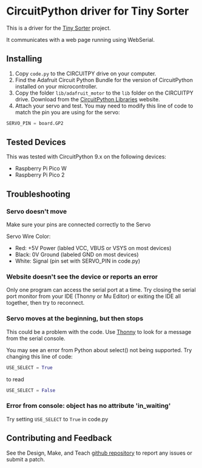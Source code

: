 # CircuitPython driver for Tiny Sorter

This is a driver for the [Tiny Sorter](https://designmakeandteach.com/projects/tiny-sorter) project.

It communicates with a web page running using WebSerial.


## Installing

1. Copy `code.py` to the CIRCUITPY drive on your computer.
2. Find the Adafruit Circuit Python Bundle for the version of CircuitPython
installed on your microcontroller. 
3. Copy the folder `lib/adafruit_motor` to the `lib` folder on 
the CIRCUITPY drive. Download from the 
[CircuitPython Libraries](https://circuitpython.org/libraries) website.
4. Attach your servo and test. You may need to modify this line of
code to match the pin you are using for the servo:

```Python
SERVO_PIN = board.GP2
```

## Tested Devices

This was tested with CircuitPython 9.x on the following devices:

- Raspberry Pi Pico W
- Raspberry Pi Pico 2


## Troubleshooting

### Servo doesn't move
Make sure your pins are connected correctly to the Servo

Servo Wire Color:

- Red: +5V Power (labled VCC, VBUS or VSYS on most devices)
- Black: 0V Ground (labeled GND on most devices)
- White: Signal (pin set with SERVO_PIN in code.py)

### Website doesn't see the device or reports an error

Only one program can access the serial port at a time.  Try 
closing the serial port monitor from your IDE (Thonny or Mu Editor)
or exiting the IDE all together, then try to reconnect.

### Servo moves at the beginning, but then stops

This could be a problem with the code.  Use [Thonny](https://thonny.org/) to
look for a message from the serial console.

You may see an error from Python about select() not 
being supported.  Try changing this line of code:

```Python
USE_SELECT = True
```

to read

```Python
USE_SELECT = False
```

### Error from console: object has no attribute 'in_waiting'

Try setting `USE_SELECT` to `True` in code.py


## Contributing and Feedback

See the Design, Make, and Teach [github repository](https://github.com/designmakeandteach/tiny-sorter)
to report any issues or submit a patch. 
